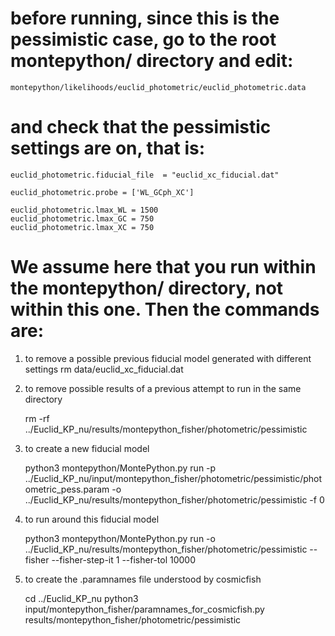 # before running, since this is the pessimistic case, go to the root montepython/ directory and edit:

    montepython/likelihoods/euclid_photometric/euclid_photometric.data

# and check that the pessimistic settings are on, that is:

    euclid_photometric.fiducial_file  = "euclid_xc_fiducial.dat"

    euclid_photometric.probe = ['WL_GCph_XC']

    euclid_photometric.lmax_WL = 1500
    euclid_photometric.lmax_GC = 750
    euclid_photometric.lmax_XC = 750

# We assume here that you run within the montepython/ directory, not within this one. Then the commands are:

1) to remove a possible previous fiducial model generated with different settings
    rm data/euclid_xc_fiducial.dat

2) to remove possible results of a previous attempt to run in the same directory

    rm -rf ../Euclid_KP_nu/results/montepython_fisher/photometric/pessimistic

3) to create a new fiducial model

    python3 montepython/MontePython.py run -p ../Euclid_KP_nu/input/montepython_fisher/photometric/pessimistic/photometric_pess.param -o ../Euclid_KP_nu/results/montepython_fisher/photometric/pessimistic -f 0

4) to run around this fiducial model

    python3 montepython/MontePython.py run -o ../Euclid_KP_nu/results/montepython_fisher/photometric/pessimistic --fisher --fisher-step-it 1 --fisher-tol 10000

5) to create the .paramnames file understood by cosmicfish

    cd ../Euclid_KP_nu
    python3 input/montepython_fisher/paramnames_for_cosmicfish.py results/montepython_fisher/photometric/pessimistic
